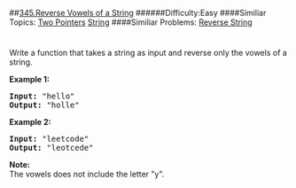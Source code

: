 ##[345.Reverse Vowels of a String](https://leetcode.com/problems/reverse-vowels-of-a-string/description/ "345.Reverse Vowels of a String")
######Difficulty:Easy
####Similiar Topics:
  [Two Pointers](https://leetcode.com//tag/two-pointers)  [String](https://leetcode.com//tag/string)
####Similiar Problems:
  [Reverse String](https://leetcode.com//problems/reverse-string)
<div class="question-description__3U1T" style="padding-top: 10px;"><div><p>Write a function that takes a string as input and reverse only the vowels of a string.</p>

<p><strong>Example 1:</strong></p>

<pre><strong>Input: </strong><span id="example-input-1-1">"hello"</span>
<strong>Output: </strong><span id="example-output-1">"holle"</span>
</pre>

<div>
<p><strong>Example 2:</strong></p>

<pre><strong>Input: </strong><span id="example-input-2-1">"leetcode"</span>
<strong>Output: </strong><span id="example-output-2">"leotcede"</span></pre>
</div>

<p><b>Note:</b><br/>
The vowels does not include the letter "y".</p>

<p>&#160;</p>
</div></div><div> </div><div> </div><div> </div><div> </div><div> </div><div> </div><div> </div><div> </div><div> </div><div> </div><div> </div><div> </div><div> </div><div> </div><div> </div><div> </div><div> </div><div> </div><div> </div><div> </div><div> </div><div> </div><div> </div><div> </div><div> </div><div> </div><div> </div><div> </div><div> </div><div> </div><div> </div><div> </div><div> </div><div> </div><div> </div><div> </div><div> </div><div> </div><div> </div><div> </div><div> </div><div> </div><div> </div><div> </div><div> </div><div> </div><div> </div><div> </div><div> </div><div> </div><div> </div><div> </div><div> </div><div> </div><div> </div><div> </div><div> </div><div> </div><div> </div><div> </div><div> </div><div> </div><div> </div><div> </div><div> </div><div> </div><div> </div><div> </div><div> </div><div> </div><div> </div><div> </div><div> </div><div> </div><div> </div><div> </div><div> </div><div> </div><div> </div><div> </div><div> </div><div> </div><div> </div><div> </div><div> </div><div> </div><div> </div><div> </div><div> </div><div> </div><div> </div><div> </div><div> </div><div> </div><div> </div><div> </div><div> </div><div> </div><div> </div><div> </div><div> </div><div> </div><div> </div><div> </div><div> </div><div> </div><div> </div><div> </div><div> </div><div> </div><div> </div><div> </div>
